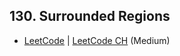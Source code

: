 ## 130. Surrounded Regions

-  [LeetCode](https://leetcode.com/problems/surrounded-regions/) | [LeetCode CH](https://leetcode.cn/problems/surrounded-regions/) (Medium)
